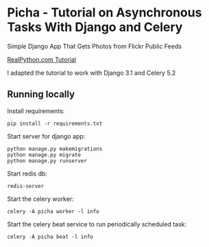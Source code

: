# Picha - Tutorial on Asynchronous Tasks With Django and Celery

Simple Django App That Gets Photos from Flickr Public Feeds

[RealPython.com Tutorial](https://realpython.com/asynchronous-tasks-with-django-and-celery/) 

I adapted the tutorial to work with Django 3.1 and Celery 5.2


## Running locally
Install requirements:
```commandline
pip install -r requirements.txt
```

Start server for django app:
```commandline
python manage.py makemigrations
python manage.py migrate
python manage.py runserver
```

Start redis db:
```commandline
redis-server
```

Start the celery worker:
```commandline
celery -A picha worker -l info
```

Start the celery beat service to run periodically scheduled task:
```commandline
celery -A picha beat -l info
```
